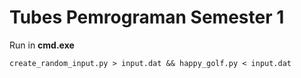 # Tubes Pemrograman Semester 1

Run in **cmd.exe**

```
create_random_input.py > input.dat && happy_golf.py < input.dat
```
